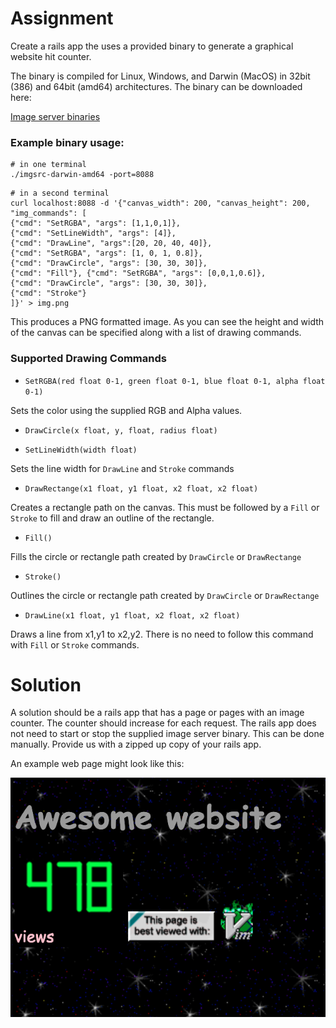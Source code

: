 # Assignment

Create a rails app the uses a provided binary to generate a graphical website hit counter.

The binary is compiled for Linux, Windows, and Darwin (MacOS) in 32bit (386) and 64bit (amd64) architectures.  The binary can be downloaded here:

[Image server binaries](#)

### Example binary usage:

```
# in one terminal
./imgsrc-darwin-amd64 -port=8088
```

```
# in a second terminal
curl localhost:8088 -d '{"canvas_width": 200, "canvas_height": 200, "img_commands": [
{"cmd": "SetRGBA", "args": [1,1,0,1]},
{"cmd": "SetLineWidth", "args": [4]},
{"cmd": "DrawLine", "args":[20, 20, 40, 40]},
{"cmd": "SetRGBA", "args": [1, 0, 1, 0.8]},
{"cmd": "DrawCircle", "args": [30, 30, 30]},
{"cmd": "Fill"}, {"cmd": "SetRGBA", "args": [0,0,1,0.6]},
{"cmd": "DrawCircle", "args": [30, 30, 30]},
{"cmd": "Stroke"}
]}' > img.png
```

This produces a PNG formatted image.  As you can see the height and width of the canvas can be specified along with a list of drawing commands.

### Supported Drawing Commands

- `SetRGBA(red float 0-1, green float 0-1, blue float 0-1, alpha float 0-1)`

Sets the color using the supplied RGB and Alpha values.

- `DrawCircle(x float, y, float, radius float)`

- `SetLineWidth(width float)`

Sets the line width for `DrawLine` and `Stroke` commands

- `DrawRectange(x1 float, y1 float, x2 float, x2 float)`

Creates a rectangle path on the canvas.  This must be followed by a `Fill` or `Stroke` to fill and draw an outline of the rectangle.

- `Fill()`

Fills the circle or rectangle path created by `DrawCircle` or `DrawRectange`

- `Stroke()`

Outlines the circle or rectangle path created by `DrawCircle` or `DrawRectange`

- `DrawLine(x1 float, y1 float, x2 float, x2 float)`

Draws a line from x1,y1 to x2,y2.  There is no need to follow this command with `Fill` or `Stroke` commands.

# Solution

A solution should be a rails app that has a page or pages with an image counter.  The counter should increase for each request.  The rails app does not need to start or stop the supplied image server binary.  This can be done manually.  Provide us with a zipped up copy of your rails app.

An example web page might look like this:

![example](example.png)
